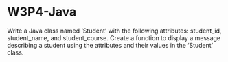 # W3P4-Java

Write a Java class named ‘Student’ with the following attributes: student_id, student_name, and student_course. Create a function to display a message describing a student using the attributes and their values in the ‘Student’ class.
